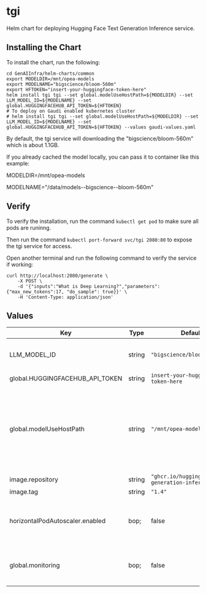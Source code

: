 # tgi

Helm chart for deploying Hugging Face Text Generation Inference service.

## Installing the Chart

To install the chart, run the following:

```console
cd GenAIInfra/helm-charts/common
export MODELDIR=/mnt/opea-models
export MODELNAME="bigscience/bloom-560m"
export HFTOKEN="insert-your-huggingface-token-here"
helm install tgi tgi --set global.modelUseHostPath=${MODELDIR} --set LLM_MODEL_ID=${MODELNAME} --set global.HUGGINGFACEHUB_API_TOKEN=${HFTOKEN}
# To deploy on Gaudi enabled kubernetes cluster
# helm install tgi tgi --set global.modelUseHostPath=${MODELDIR} --set LLM_MODEL_ID=${MODELNAME} --set global.HUGGINGFACEHUB_API_TOKEN=${HFTOKEN} --values gaudi-values.yaml
```

By default, the tgi service will downloading the "bigscience/bloom-560m" which is about 1.1GB.

If you already cached the model locally, you can pass it to container like this example:

MODELDIR=/mnt/opea-models

MODELNAME="/data/models--bigscience--bloom-560m"

## Verify

To verify the installation, run the command `kubectl get pod` to make sure all pods are runinng.

Then run the command `kubectl port-forward svc/tgi 2080:80` to expose the tgi service for access.

Open another terminal and run the following command to verify the service if working:

```console
curl http://localhost:2080/generate \
    -X POST \
    -d '{"inputs":"What is Deep Learning?","parameters":{"max_new_tokens":17, "do_sample": true}}' \
    -H 'Content-Type: application/json'
```

## Values

| Key                             | Type   | Default                                           | Description                                                                                                                                                                                                           |
| ------------------------------- | ------ | ------------------------------------------------- | --------------------------------------------------------------------------------------------------------------------------------------------------------------------------------------------------------------------- |
| LLM_MODEL_ID                    | string | `"bigscience/bloom-560m"`                         | Models id from https://huggingface.co/, or predownloaded model directory                                                                                                                                              |
| global.HUGGINGFACEHUB_API_TOKEN | string | `insert-your-huggingface-token-here`              | Hugging Face API token                                                                                                                                                                                                |
| global.modelUseHostPath         | string | `"/mnt/opea-models"`                              | Cached models directory, tgi will not download if the model is cached here. The host path "modelUseHostPath" will be mounted to container as /data directory. Set this to null/empty will force it to download model. |
| image.repository                | string | `"ghcr.io/huggingface/text-generation-inference"` |                                                                                                                                                                                                                       |
| image.tag                       | string | `"1.4"`                                           |                                                                                                                                                                                                                       |
| horizontalPodAutoscaler.enabled | bop;   | false                                             | Enable HPA autoscaling for the service deployment based on metrics it provides. See [HPA instructions](../../HPA.md) before enabling!                                                                                 |
| global.monitoring               | bop;   | false                                             | Enable usage metrics for the service. Required for HPA. See [monitoring instructions](../../monitoring.md) before enabling!                                                                                           |
